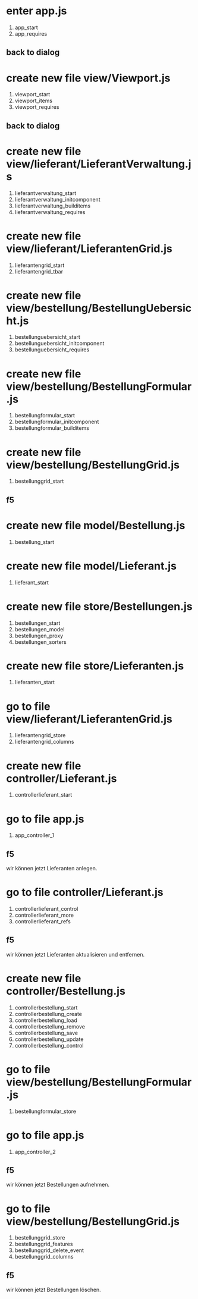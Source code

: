 # enter app.js
1. app_start
1. app_requires

## back to dialog

# create new file view/Viewport.js
1. viewport_start
1. viewport_items
1. viewport_requires

## back to dialog

# create new file view/lieferant/LieferantVerwaltung.js
1. lieferantverwaltung_start
1. lieferantverwaltung_initcomponent
1. lieferantverwaltung_builditems
1. lieferantverwaltung_requires

# create new file view/lieferant/LieferantenGrid.js
1. lieferantengrid_start
1. lieferantengrid_tbar

# create new file view/bestellung/BestellungUebersicht.js
1. bestellunguebersicht_start
1. bestellunguebersicht_initcomponent
1. bestellunguebersicht_requires

# create new file view/bestellung/BestellungFormular.js
1. bestellungformular_start
1. bestellungformular_initcomponent
1. bestellungformular_builditems

# create new file view/bestellung/BestellungGrid.js
1. bestellunggrid_start

## f5

# create new file model/Bestellung.js
1. bestellung_start

# create new file model/Lieferant.js
1. lieferant_start

# create new file store/Bestellungen.js
1. bestellungen_start
1. bestellungen_model
1. bestellungen_proxy
1. bestellungen_sorters

# create new file store/Lieferanten.js
1. lieferanten_start

# go to file view/lieferant/LieferantenGrid.js
1. lieferantengrid_store
1. lieferantengrid_columns

# create new file controller/Lieferant.js
1. controllerlieferant_start

# go to file app.js
1. app_controller_1

## f5
wir können jetzt Lieferanten anlegen.

# go to file controller/Lieferant.js
1. controllerlieferant_control
1. controllerlieferant_more
1. controllerlieferant_refs

## f5
wir können jetzt Lieferanten aktualisieren und entfernen.

# create new file controller/Bestellung.js
1. controllerbestellung_start
1. controllerbestellung_create
1. controllerbestellung_load
1. controllerbestellung_remove
1. controllerbestellung_save
1. controllerbestellung_update
1. controllerbestellung_control

# go to file view/bestellung/BestellungFormular.js
1. bestellungformular_store

# go to file app.js
1. app_controller_2

## f5
wir können jetzt Bestellungen aufnehmen.

# go to file view/bestellung/BestellungGrid.js
1. bestellunggrid_store
1. bestellunggrid_features
1. bestellunggrid_delete_event
1. bestellunggrid_columns

## f5
wir können jetzt Bestellungen löschen.
